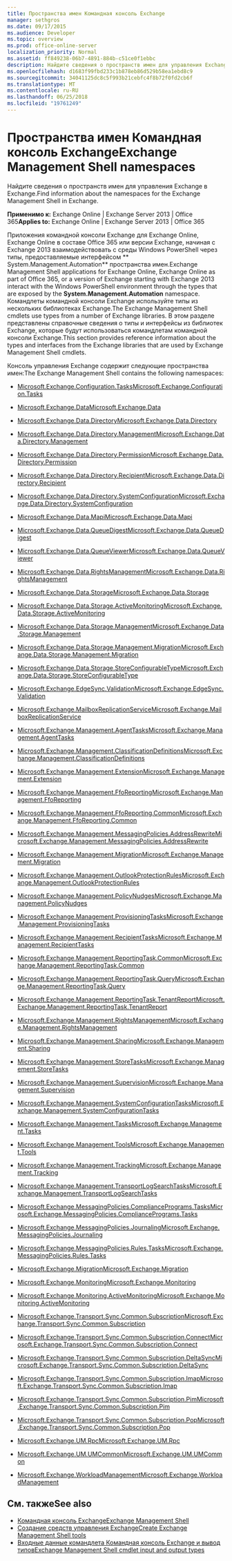 ```yaml
---
title: Пространства имен Командная консоль Exchange
manager: sethgros
ms.date: 09/17/2015
ms.audience: Developer
ms.topic: overview
ms.prod: office-online-server
localization_priority: Normal
ms.assetid: ff849238-06b7-4891-884b-c51ce0f1ebbc
description: Найдите сведения о пространств имен для управления Exchange в Exchange.
ms.openlocfilehash: d1683f99fbd233c1b878eb86d529b58ea1ebd8c9
ms.sourcegitcommit: 34041125dc8c5f993b21cebfc4f8b72f0fd2cb6f
ms.translationtype: MT
ms.contentlocale: ru-RU
ms.lasthandoff: 06/25/2018
ms.locfileid: "19761249"
---
```

# <a name="exchange-management-shell-namespaces"></a><span data-ttu-id="8ab29-103">Пространства имен Командная консоль Exchange</span><span class="sxs-lookup"><span data-stu-id="8ab29-103">Exchange Management Shell namespaces</span></span>

<span data-ttu-id="8ab29-104">Найдите сведения о пространств имен для управления Exchange в Exchange.</span><span class="sxs-lookup"><span data-stu-id="8ab29-104">Find information about the namespaces for the Exchange Management Shell in Exchange.</span></span>
  
<span data-ttu-id="8ab29-105">**Применимо к:** Exchange Online | Exchange Server 2013 | Office 365</span><span class="sxs-lookup"><span data-stu-id="8ab29-105">**Applies to:** Exchange Online | Exchange Server 2013 | Office 365</span></span>
  
<span data-ttu-id="8ab29-106">Приложения командной консоли Exchange для Exchange Online, Exchange Online в составе Office 365 или версии Exchange, начиная с Exchange 2013 взаимодействовать с среды Windows PowerShell через типы, предоставляемые интерфейсом ** System.Management.Automation** пространства имен.</span><span class="sxs-lookup"><span data-stu-id="8ab29-106">Exchange Management Shell applications for Exchange Online, Exchange Online as part of Office 365, or a version of Exchange starting with Exchange 2013 interact with the Windows PowerShell environment through the types that are exposed by the **System.Management.Automation** namespace.</span></span> <span data-ttu-id="8ab29-107">Командлеты командной консоли Exchange используйте типы из нескольких библиотеках Exchange.</span><span class="sxs-lookup"><span data-stu-id="8ab29-107">The Exchange Management Shell cmdlets use types from a number of Exchange libraries.</span></span> <span data-ttu-id="8ab29-108">В этом разделе представлены справочные сведения о типы и интерфейсы из библиотек Exchange, которые будут использоваться командлетам командной консоли Exchange.</span><span class="sxs-lookup"><span data-stu-id="8ab29-108">This section provides reference information about the types and interfaces from the Exchange libraries that are used by Exchange Management Shell cmdlets.</span></span> 
  
<span data-ttu-id="8ab29-109">Консоль управления Exchange содержит следующие пространства имен:</span><span class="sxs-lookup"><span data-stu-id="8ab29-109">The Exchange Management Shell contains the following namespaces:</span></span>
  
- [<span data-ttu-id="8ab29-110">Microsoft.Exchange.Configuration.Tasks</span><span class="sxs-lookup"><span data-stu-id="8ab29-110">Microsoft.Exchange.Configuration.Tasks</span></span>](https://msdn.microsoft.com/library/Microsoft.Exchange.Configuration.Tasks.aspx)
    
- [<span data-ttu-id="8ab29-111">Microsoft.Exchange.Data</span><span class="sxs-lookup"><span data-stu-id="8ab29-111">Microsoft.Exchange.Data</span></span>](https://msdn.microsoft.com/library/Microsoft.Exchange.Data.aspx)
    
- [<span data-ttu-id="8ab29-112">Microsoft.Exchange.Data.Directory</span><span class="sxs-lookup"><span data-stu-id="8ab29-112">Microsoft.Exchange.Data.Directory</span></span>](https://msdn.microsoft.com/library/Microsoft.Exchange.Data.Directory.aspx)
    
- [<span data-ttu-id="8ab29-113">Microsoft.Exchange.Data.Directory.Management</span><span class="sxs-lookup"><span data-stu-id="8ab29-113">Microsoft.Exchange.Data.Directory.Management</span></span>](https://msdn.microsoft.com/library/Microsoft.Exchange.Data.Directory.Management.aspx)
    
- [<span data-ttu-id="8ab29-114">Microsoft.Exchange.Data.Directory.Permission</span><span class="sxs-lookup"><span data-stu-id="8ab29-114">Microsoft.Exchange.Data.Directory.Permission</span></span>](https://msdn.microsoft.com/library/Microsoft.Exchange.Data.Directory.Permission.aspx)
    
- [<span data-ttu-id="8ab29-115">Microsoft.Exchange.Data.Directory.Recipient</span><span class="sxs-lookup"><span data-stu-id="8ab29-115">Microsoft.Exchange.Data.Directory.Recipient</span></span>](https://msdn.microsoft.com/library/Microsoft.Exchange.Data.Directory.Recipient.aspx)
    
- [<span data-ttu-id="8ab29-116">Microsoft.Exchange.Data.Directory.SystemConfiguration</span><span class="sxs-lookup"><span data-stu-id="8ab29-116">Microsoft.Exchange.Data.Directory.SystemConfiguration</span></span>](https://msdn.microsoft.com/library/Microsoft.Exchange.Data.Directory.SystemConfiguration.aspx)
    
- [<span data-ttu-id="8ab29-117">Microsoft.Exchange.Data.Mapi</span><span class="sxs-lookup"><span data-stu-id="8ab29-117">Microsoft.Exchange.Data.Mapi</span></span>](https://msdn.microsoft.com/library/Microsoft.Exchange.Data.Mapi.aspx)
    
- [<span data-ttu-id="8ab29-118">Microsoft.Exchange.Data.QueueDigest</span><span class="sxs-lookup"><span data-stu-id="8ab29-118">Microsoft.Exchange.Data.QueueDigest</span></span>](https://msdn.microsoft.com/library/Microsoft.Exchange.Data.QueueDigest.aspx)
    
- [<span data-ttu-id="8ab29-119">Microsoft.Exchange.Data.QueueViewer</span><span class="sxs-lookup"><span data-stu-id="8ab29-119">Microsoft.Exchange.Data.QueueViewer</span></span>](https://msdn.microsoft.com/library/Microsoft.Exchange.Data.QueueViewer.aspx)
    
- [<span data-ttu-id="8ab29-120">Microsoft.Exchange.Data.RightsManagement</span><span class="sxs-lookup"><span data-stu-id="8ab29-120">Microsoft.Exchange.Data.RightsManagement</span></span>](https://msdn.microsoft.com/library/Microsoft.Exchange.Data.RightsManagement.aspx)
    
- [<span data-ttu-id="8ab29-121">Microsoft.Exchange.Data.Storage</span><span class="sxs-lookup"><span data-stu-id="8ab29-121">Microsoft.Exchange.Data.Storage</span></span>](https://msdn.microsoft.com/library/Microsoft.Exchange.Data.Storage.aspx)
    
- [<span data-ttu-id="8ab29-122">Microsoft.Exchange.Data.Storage.ActiveMonitoring</span><span class="sxs-lookup"><span data-stu-id="8ab29-122">Microsoft.Exchange.Data.Storage.ActiveMonitoring</span></span>](https://msdn.microsoft.com/library/Microsoft.Exchange.Data.Storage.ActiveMonitoring.aspx)
    
- [<span data-ttu-id="8ab29-123">Microsoft.Exchange.Data.Storage.Management</span><span class="sxs-lookup"><span data-stu-id="8ab29-123">Microsoft.Exchange.Data.Storage.Management</span></span>](https://msdn.microsoft.com/library/Microsoft.Exchange.Data.Storage.Management.aspx)
    
- [<span data-ttu-id="8ab29-124">Microsoft.Exchange.Data.Storage.Management.Migration</span><span class="sxs-lookup"><span data-stu-id="8ab29-124">Microsoft.Exchange.Data.Storage.Management.Migration</span></span>](https://msdn.microsoft.com/library/Microsoft.Exchange.Data.Storage.Management.Migration.aspx)
    
- [<span data-ttu-id="8ab29-125">Microsoft.Exchange.Data.Storage.StoreConfigurableType</span><span class="sxs-lookup"><span data-stu-id="8ab29-125">Microsoft.Exchange.Data.Storage.StoreConfigurableType</span></span>](https://msdn.microsoft.com/library/Microsoft.Exchange.Data.Storage.StoreConfigurableType.aspx)
    
- [<span data-ttu-id="8ab29-126">Microsoft.Exchange.EdgeSync.Validation</span><span class="sxs-lookup"><span data-stu-id="8ab29-126">Microsoft.Exchange.EdgeSync.Validation</span></span>](https://msdn.microsoft.com/library/Microsoft.Exchange.EdgeSync.Validation.aspx)
    
- [<span data-ttu-id="8ab29-127">Microsoft.Exchange.MailboxReplicationService</span><span class="sxs-lookup"><span data-stu-id="8ab29-127">Microsoft.Exchange.MailboxReplicationService</span></span>](https://msdn.microsoft.com/library/Microsoft.Exchange.MailboxReplicationService.aspx)
    
- [<span data-ttu-id="8ab29-128">Microsoft.Exchange.Management.AgentTasks</span><span class="sxs-lookup"><span data-stu-id="8ab29-128">Microsoft.Exchange.Management.AgentTasks</span></span>](https://msdn.microsoft.com/library/Microsoft.Exchange.Management.AgentTasks.aspx)
    
- [<span data-ttu-id="8ab29-129">Microsoft.Exchange.Management.ClassificationDefinitions</span><span class="sxs-lookup"><span data-stu-id="8ab29-129">Microsoft.Exchange.Management.ClassificationDefinitions</span></span>](https://msdn.microsoft.com/library/Microsoft.Exchange.Management.ClassificationDefinitions.aspx)
    
- [<span data-ttu-id="8ab29-130">Microsoft.Exchange.Management.Extension</span><span class="sxs-lookup"><span data-stu-id="8ab29-130">Microsoft.Exchange.Management.Extension</span></span>](https://msdn.microsoft.com/library/Microsoft.Exchange.Management.Extension.aspx)
    
- [<span data-ttu-id="8ab29-131">Microsoft.Exchange.Management.FfoReporting</span><span class="sxs-lookup"><span data-stu-id="8ab29-131">Microsoft.Exchange.Management.FfoReporting</span></span>](https://msdn.microsoft.com/library/Microsoft.Exchange.Management.FfoReporting.aspx)
    
- [<span data-ttu-id="8ab29-132">Microsoft.Exchange.Management.FfoReporting.Common</span><span class="sxs-lookup"><span data-stu-id="8ab29-132">Microsoft.Exchange.Management.FfoReporting.Common</span></span>](https://msdn.microsoft.com/library/Microsoft.Exchange.Management.FfoReporting.Common.aspx)
    
- [<span data-ttu-id="8ab29-133">Microsoft.Exchange.Management.MessagingPolicies.AddressRewrite</span><span class="sxs-lookup"><span data-stu-id="8ab29-133">Microsoft.Exchange.Management.MessagingPolicies.AddressRewrite</span></span>](https://msdn.microsoft.com/library/Microsoft.Exchange.Management.MessagingPolicies.AddressRewrite.aspx)
    
- [<span data-ttu-id="8ab29-134">Microsoft.Exchange.Management.Migration</span><span class="sxs-lookup"><span data-stu-id="8ab29-134">Microsoft.Exchange.Management.Migration</span></span>](https://msdn.microsoft.com/library/Microsoft.Exchange.Management.Migration.aspx)
    
- [<span data-ttu-id="8ab29-135">Microsoft.Exchange.Management.OutlookProtectionRules</span><span class="sxs-lookup"><span data-stu-id="8ab29-135">Microsoft.Exchange.Management.OutlookProtectionRules</span></span>](https://msdn.microsoft.com/library/Microsoft.Exchange.Management.OutlookProtectionRules.aspx)
    
- [<span data-ttu-id="8ab29-136">Microsoft.Exchange.Management.PolicyNudges</span><span class="sxs-lookup"><span data-stu-id="8ab29-136">Microsoft.Exchange.Management.PolicyNudges</span></span>](https://msdn.microsoft.com/library/Microsoft.Exchange.Management.PolicyNudges.aspx)
    
- [<span data-ttu-id="8ab29-137">Microsoft.Exchange.Management.ProvisioningTasks</span><span class="sxs-lookup"><span data-stu-id="8ab29-137">Microsoft.Exchange.Management.ProvisioningTasks</span></span>](https://msdn.microsoft.com/library/Microsoft.Exchange.Management.ProvisioningTasks.aspx)
    
- [<span data-ttu-id="8ab29-138">Microsoft.Exchange.Management.RecipientTasks</span><span class="sxs-lookup"><span data-stu-id="8ab29-138">Microsoft.Exchange.Management.RecipientTasks</span></span>](https://msdn.microsoft.com/library/Microsoft.Exchange.Management.RecipientTasks.aspx)
    
- [<span data-ttu-id="8ab29-139">Microsoft.Exchange.Management.ReportingTask.Common</span><span class="sxs-lookup"><span data-stu-id="8ab29-139">Microsoft.Exchange.Management.ReportingTask.Common</span></span>](https://msdn.microsoft.com/library/Microsoft.Exchange.Management.ReportingTask.Common.aspx)
    
- [<span data-ttu-id="8ab29-140">Microsoft.Exchange.Management.ReportingTask.Query</span><span class="sxs-lookup"><span data-stu-id="8ab29-140">Microsoft.Exchange.Management.ReportingTask.Query</span></span>](https://msdn.microsoft.com/library/Microsoft.Exchange.Management.ReportingTask.Query.aspx)
    
- [<span data-ttu-id="8ab29-141">Microsoft.Exchange.Management.ReportingTask.TenantReport</span><span class="sxs-lookup"><span data-stu-id="8ab29-141">Microsoft.Exchange.Management.ReportingTask.TenantReport</span></span>](https://msdn.microsoft.com/library/Microsoft.Exchange.Management.ReportingTask.TenantReport.aspx)
    
- [<span data-ttu-id="8ab29-142">Microsoft.Exchange.Management.RightsManagement</span><span class="sxs-lookup"><span data-stu-id="8ab29-142">Microsoft.Exchange.Management.RightsManagement</span></span>](https://msdn.microsoft.com/library/Microsoft.Exchange.Management.RightsManagement.aspx)
    
- [<span data-ttu-id="8ab29-143">Microsoft.Exchange.Management.Sharing</span><span class="sxs-lookup"><span data-stu-id="8ab29-143">Microsoft.Exchange.Management.Sharing</span></span>](https://msdn.microsoft.com/library/Microsoft.Exchange.Management.Sharing.aspx)
    
- [<span data-ttu-id="8ab29-144">Microsoft.Exchange.Management.StoreTasks</span><span class="sxs-lookup"><span data-stu-id="8ab29-144">Microsoft.Exchange.Management.StoreTasks</span></span>](https://msdn.microsoft.com/library/Microsoft.Exchange.Management.StoreTasks.aspx)
    
- [<span data-ttu-id="8ab29-145">Microsoft.Exchange.Management.Supervision</span><span class="sxs-lookup"><span data-stu-id="8ab29-145">Microsoft.Exchange.Management.Supervision</span></span>](https://msdn.microsoft.com/library/Microsoft.Exchange.Management.Supervision.aspx)
    
- [<span data-ttu-id="8ab29-146">Microsoft.Exchange.Management.SystemConfigurationTasks</span><span class="sxs-lookup"><span data-stu-id="8ab29-146">Microsoft.Exchange.Management.SystemConfigurationTasks</span></span>](https://msdn.microsoft.com/library/Microsoft.Exchange.Management.SystemConfigurationTasks.aspx)
    
- [<span data-ttu-id="8ab29-147">Microsoft.Exchange.Management.Tasks</span><span class="sxs-lookup"><span data-stu-id="8ab29-147">Microsoft.Exchange.Management.Tasks</span></span>](https://msdn.microsoft.com/library/Microsoft.Exchange.Management.Tasks.aspx)
    
- [<span data-ttu-id="8ab29-148">Microsoft.Exchange.Management.Tools</span><span class="sxs-lookup"><span data-stu-id="8ab29-148">Microsoft.Exchange.Management.Tools</span></span>](https://msdn.microsoft.com/library/Microsoft.Exchange.Management.Tools.aspx)
    
- [<span data-ttu-id="8ab29-149">Microsoft.Exchange.Management.Tracking</span><span class="sxs-lookup"><span data-stu-id="8ab29-149">Microsoft.Exchange.Management.Tracking</span></span>](https://msdn.microsoft.com/library/Microsoft.Exchange.Management.Tracking.aspx)
    
- [<span data-ttu-id="8ab29-150">Microsoft.Exchange.Management.TransportLogSearchTasks</span><span class="sxs-lookup"><span data-stu-id="8ab29-150">Microsoft.Exchange.Management.TransportLogSearchTasks</span></span>](https://msdn.microsoft.com/library/Microsoft.Exchange.Management.TransportLogSearchTasks.aspx)
    
- [<span data-ttu-id="8ab29-151">Microsoft.Exchange.MessagingPolicies.CompliancePrograms.Tasks</span><span class="sxs-lookup"><span data-stu-id="8ab29-151">Microsoft.Exchange.MessagingPolicies.CompliancePrograms.Tasks</span></span>](https://msdn.microsoft.com/library/Microsoft.Exchange.MessagingPolicies.CompliancePrograms.Tasks.aspx)
    
- [<span data-ttu-id="8ab29-152">Microsoft.Exchange.MessagingPolicies.Journaling</span><span class="sxs-lookup"><span data-stu-id="8ab29-152">Microsoft.Exchange.MessagingPolicies.Journaling</span></span>](https://msdn.microsoft.com/library/Microsoft.Exchange.MessagingPolicies.Journaling.aspx)
    
- [<span data-ttu-id="8ab29-153">Microsoft.Exchange.MessagingPolicies.Rules.Tasks</span><span class="sxs-lookup"><span data-stu-id="8ab29-153">Microsoft.Exchange.MessagingPolicies.Rules.Tasks</span></span>](https://msdn.microsoft.com/library/Microsoft.Exchange.MessagingPolicies.Rules.Tasks.aspx)
    
- [<span data-ttu-id="8ab29-154">Microsoft.Exchange.Migration</span><span class="sxs-lookup"><span data-stu-id="8ab29-154">Microsoft.Exchange.Migration</span></span>](https://msdn.microsoft.com/library/Microsoft.Exchange.Migration.aspx)
    
- [<span data-ttu-id="8ab29-155">Microsoft.Exchange.Monitoring</span><span class="sxs-lookup"><span data-stu-id="8ab29-155">Microsoft.Exchange.Monitoring</span></span>](https://msdn.microsoft.com/library/Microsoft.Exchange.Monitoring.aspx)
    
- [<span data-ttu-id="8ab29-156">Microsoft.Exchange.Monitoring.ActiveMonitoring</span><span class="sxs-lookup"><span data-stu-id="8ab29-156">Microsoft.Exchange.Monitoring.ActiveMonitoring</span></span>](https://msdn.microsoft.com/library/Microsoft.Exchange.Monitoring.ActiveMonitoring.aspx)
    
- [<span data-ttu-id="8ab29-157">Microsoft.Exchange.Transport.Sync.Common.Subscription</span><span class="sxs-lookup"><span data-stu-id="8ab29-157">Microsoft.Exchange.Transport.Sync.Common.Subscription</span></span>](https://msdn.microsoft.com/library/Microsoft.Exchange.Transport.Sync.Common.Subscription.aspx)
    
- [<span data-ttu-id="8ab29-158">Microsoft.Exchange.Transport.Sync.Common.Subscription.Connect</span><span class="sxs-lookup"><span data-stu-id="8ab29-158">Microsoft.Exchange.Transport.Sync.Common.Subscription.Connect</span></span>](https://msdn.microsoft.com/library/Microsoft.Exchange.Transport.Sync.Common.Subscription.Connect.aspx)
    
- [<span data-ttu-id="8ab29-159">Microsoft.Exchange.Transport.Sync.Common.Subscription.DeltaSync</span><span class="sxs-lookup"><span data-stu-id="8ab29-159">Microsoft.Exchange.Transport.Sync.Common.Subscription.DeltaSync</span></span>](https://msdn.microsoft.com/library/Microsoft.Exchange.Transport.Sync.Common.Subscription.DeltaSync.aspx)
    
- [<span data-ttu-id="8ab29-160">Microsoft.Exchange.Transport.Sync.Common.Subscription.Imap</span><span class="sxs-lookup"><span data-stu-id="8ab29-160">Microsoft.Exchange.Transport.Sync.Common.Subscription.Imap</span></span>](https://msdn.microsoft.com/library/Microsoft.Exchange.Transport.Sync.Common.Subscription.Imap.aspx)
    
- [<span data-ttu-id="8ab29-161">Microsoft.Exchange.Transport.Sync.Common.Subscription.Pim</span><span class="sxs-lookup"><span data-stu-id="8ab29-161">Microsoft.Exchange.Transport.Sync.Common.Subscription.Pim</span></span>](https://msdn.microsoft.com/library/Microsoft.Exchange.Transport.Sync.Common.Subscription.Pim.aspx)
    
- [<span data-ttu-id="8ab29-162">Microsoft.Exchange.Transport.Sync.Common.Subscription.Pop</span><span class="sxs-lookup"><span data-stu-id="8ab29-162">Microsoft.Exchange.Transport.Sync.Common.Subscription.Pop</span></span>](https://msdn.microsoft.com/library/Microsoft.Exchange.Transport.Sync.Common.Subscription.Pop.aspx)
    
- [<span data-ttu-id="8ab29-163">Microsoft.Exchange.UM.Rpc</span><span class="sxs-lookup"><span data-stu-id="8ab29-163">Microsoft.Exchange.UM.Rpc</span></span>](https://msdn.microsoft.com/library/Microsoft.Exchange.UM.Rpc.aspx)
    
- [<span data-ttu-id="8ab29-164">Microsoft.Exchange.UM.UMCommon</span><span class="sxs-lookup"><span data-stu-id="8ab29-164">Microsoft.Exchange.UM.UMCommon</span></span>](https://msdn.microsoft.com/library/Microsoft.Exchange.UM.UMCommon.aspx)
    
- [<span data-ttu-id="8ab29-165">Microsoft.Exchange.WorkloadManagement</span><span class="sxs-lookup"><span data-stu-id="8ab29-165">Microsoft.Exchange.WorkloadManagement</span></span>](https://msdn.microsoft.com/library/Microsoft.Exchange.WorkloadManagement.aspx)
    
## <a name="see-also"></a><span data-ttu-id="8ab29-166">См. также</span><span class="sxs-lookup"><span data-stu-id="8ab29-166">See also</span></span>

- [<span data-ttu-id="8ab29-167">Командная консоль Exchange</span><span class="sxs-lookup"><span data-stu-id="8ab29-167">Exchange Management Shell</span></span>](exchange-management-shell.md)  
- [<span data-ttu-id="8ab29-168">Создание средств управления Exchange</span><span class="sxs-lookup"><span data-stu-id="8ab29-168">Create Exchange Management Shell tools</span></span>](create-exchange-management-shell-tools.md) 
- [<span data-ttu-id="8ab29-169">Входные данные командлета Командная консоль Exchange и вывод типов</span><span class="sxs-lookup"><span data-stu-id="8ab29-169">Exchange Management Shell cmdlet input and output types</span></span>](exchange-management-shell-cmdlet-input-and-output-types.md)
    

